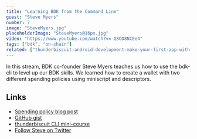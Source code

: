 ```yaml
---
title: "Learning BDK from the Command Line"
guest: "Steve Myers"
number: 7
image: "SteveMyers.jpg"
placeholderImage: "SteveMyers@16px.jpg"
video: "https://www.youtube.com/watch?v=-Q8OD8NCEe4"
tags: ["bdk", "on-chain"]
related: ["thunderbiscuit-android-development-make-your-first-app-with-bdk", "raj-maitra-build-bitcoin-wallet-backed-by-core-node", "alekos-filini-previewing-taproot-transactions-bdk"]
---
```


In this stream, BDK co-founder Steve Myers teaches us how to use the bdk-cli to level up our BDK skills. We learned how to create a wallet with two different spending policies using miniscript and descriptors.



## Links

- [Spending policy blog post](https://bitcoindevkit.org/tutorials/spending_policy_demo/)
- [GitHub gist](https://gist.githubusercontent.com/RobDoesData/7b022ba0c633841dfd090b85d22088c6/raw/9b62b5b7afb8afeed51d208598efb9deb3b09ea1/gistfile1.txt)
- [thunderbiscuit CLI mini-course](https://www.youtube.com/watch?v=2DMnyXLIfCI&list=PLmyfVqsSelG3jSobvpY3GoNKDtAumsrg3&index=2)
- [Follow Steve on Twitter](https://twitter.com/notmandatory)
